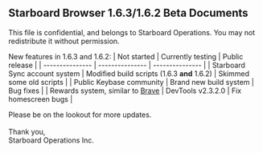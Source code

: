## Starboard Browser 1.6.3/1.6.2 Beta Documents
This file is confidential, and belongs to Starboard Operations. You may not redistribute it without permission.

New features in 1.6.3 and 1.6.2:
| Not started | Currently testing | Public release |
| --------------- | --------------- | --------------- |
| Starboard Sync account system | Modified build scripts (1.6.3 **and** 1.6.2) | Skimmed some old scripts |
| Public Keybase community | Brand new build system | Bug fixes |
| Rewards system, similar to [Brave](https://brave.com/rewards-update) | DevTools v2.3.2.0 | Fix homescreen bugs |

Please be on the lookout for more updates.<br><br>
Thank you,<br>
Starboard Operations Inc.
